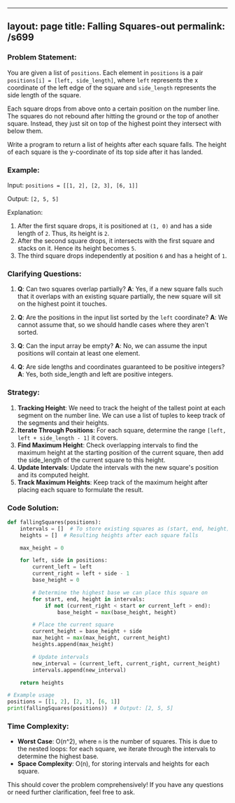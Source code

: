 
---
layout: page
title:  Falling Squares-out
permalink: /s699
---

### Problem Statement:

You are given a list of `positions`. Each element in `positions` is a pair `positions[i] = [left, side_length]`, where `left` represents the x coordinate of the left edge of the square and `side_length` represents the side length of the square.

Each square drops from above onto a certain position on the number line. The squares do not rebound after hitting the ground or the top of another square. Instead, they just sit on top of the highest point they intersect with below them.

Write a program to return a list of heights after each square falls. The height of each square is the y-coordinate of its top side after it has landed.

### Example:

Input: `positions = [[1, 2], [2, 3], [6, 1]]`

Output: `[2, 5, 5]`

Explanation:

1. After the first square drops, it is positioned at `(1, 0)` and has a side length of `2`. Thus, its height is `2`.
2. After the second square drops, it intersects with the first square and stacks on it. Hence its height becomes `5`.
3. The third square drops independently at position `6` and has a height of `1`.

### Clarifying Questions:

1. **Q**: Can two squares overlap partially?
   **A**: Yes, if a new square falls such that it overlaps with an existing square partially, the new square will sit on the highest point it touches.

2. **Q**: Are the positions in the input list sorted by the `left` coordinate?
   **A**: We cannot assume that, so we should handle cases where they aren't sorted.

3. **Q**: Can the input array be empty?
   **A**: No, we can assume the input positions will contain at least one element.

4. **Q**: Are side lengths and coordinates guaranteed to be positive integers?
   **A**: Yes, both side_length and left are positive integers.

### Strategy:

1. **Tracking Height**: We need to track the height of the tallest point at each segment on the number line. We can use a list of tuples to keep track of the segments and their heights.
2. **Iterate Through Positions**: For each square, determine the range `[left, left + side_length - 1]` it covers.
3. **Find Maximum Height**: Check overlapping intervals to find the maximum height at the starting position of the current square, then add the side_length of the current square to this height.
4. **Update Intervals**: Update the intervals with the new square's position and its computed height.
5. **Track Maximum Heights**: Keep track of the maximum height after placing each square to formulate the result.

### Code Solution:

```python
def fallingSquares(positions):
    intervals = []  # To store existing squares as (start, end, height) tuples
    heights = []  # Resulting heights after each square falls

    max_height = 0

    for left, side in positions:
        current_left = left
        current_right = left + side - 1
        base_height = 0

        # Determine the highest base we can place this square on
        for start, end, height in intervals:
            if not (current_right < start or current_left > end):
                base_height = max(base_height, height)

        # Place the current square
        current_height = base_height + side
        max_height = max(max_height, current_height)
        heights.append(max_height)

        # Update intervals
        new_interval = (current_left, current_right, current_height)
        intervals.append(new_interval)

    return heights

# Example usage
positions = [[1, 2], [2, 3], [6, 1]]
print(fallingSquares(positions))  # Output: [2, 5, 5]
```

### Time Complexity:

- **Worst Case**: O(n^2), where `n` is the number of squares. This is due to the nested loops: for each square, we iterate through the intervals to determine the highest base.
- **Space Complexity**: O(n), for storing intervals and heights for each square.

This should cover the problem comprehensively! If you have any questions or need further clarification, feel free to ask.